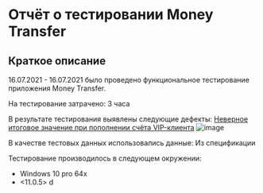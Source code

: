 # Отчёт о тестировании Money Transfer

## Краткое описание

16.07.2021 - 16.07.2021 было проведено функциональное тестирование приложения Money Transfer.

На тестирование затрачено: 3 часа

В результате тестирования выявлены следующие дефекты:
[Неверное итоговое значение при пополнении счёта VIP-клиента](https://github.com/AlexeyPotapenko/HW-2-Money-Transfer/issues/1#issue-946401419)
![image](https://user-images.githubusercontent.com/83823418/126035416-d25942e9-71ab-4520-bd81-4608f8c7c3bf.png)

В качестве тестовых данных использовались данные:
Из спецификации

Тестирование производилось в следующем окружении:
* Windows 10 pro 64x
* <11.0.5>
d
